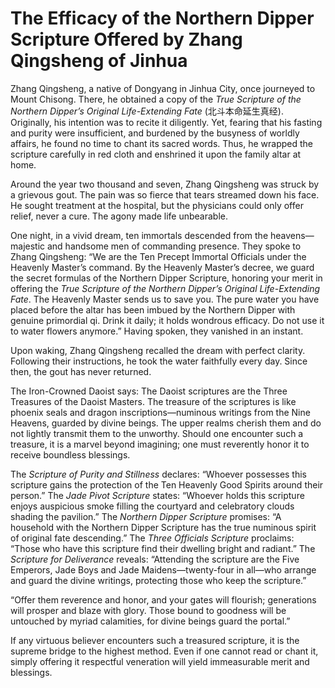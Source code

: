 # The Efficacy of the Northern Dipper Scripture Offered by Zhang Qingsheng of Jinhua

Zhang Qingsheng, a native of Dongyang in Jinhua City, once journeyed to Mount Chisong. There, he obtained a copy of the *True Scripture of the Northern Dipper’s Original Life-Extending Fate* (北斗本命延生真经). Originally, his intention was to recite it diligently. Yet, fearing that his fasting and purity were insufficient, and burdened by the busyness of worldly affairs, he found no time to chant its sacred words. Thus, he wrapped the scripture carefully in red cloth and enshrined it upon the family altar at home.

Around the year two thousand and seven, Zhang Qingsheng was struck by a grievous gout. The pain was so fierce that tears streamed down his face. He sought treatment at the hospital, but the physicians could only offer relief, never a cure. The agony made life unbearable.

One night, in a vivid dream, ten immortals descended from the heavens—majestic and handsome men of commanding presence. They spoke to Zhang Qingsheng: “We are the Ten Precept Immortal Officials under the Heavenly Master’s command. By the Heavenly Master’s decree, we guard the secret formulas of the Northern Dipper Scripture, honoring your merit in offering the *True Scripture of the Northern Dipper’s Original Life-Extending Fate*. The Heavenly Master sends us to save you. The pure water you have placed before the altar has been imbued by the Northern Dipper with genuine primordial qi. Drink it daily; it holds wondrous efficacy. Do not use it to water flowers anymore.” Having spoken, they vanished in an instant.

Upon waking, Zhang Qingsheng recalled the dream with perfect clarity. Following their instructions, he took the water faithfully every day. Since then, the gout has never returned.

The Iron-Crowned Daoist says: The Daoist scriptures are the Three Treasures of the Daoist Masters. The treasure of the scriptures is like phoenix seals and dragon inscriptions—numinous writings from the Nine Heavens, guarded by divine beings. The upper realms cherish them and do not lightly transmit them to the unworthy. Should one encounter such a treasure, it is a marvel beyond imagining; one must reverently honor it to receive boundless blessings.

The *Scripture of Purity and Stillness* declares: “Whoever possesses this scripture gains the protection of the Ten Heavenly Good Spirits around their person.” The *Jade Pivot Scripture* states: “Whoever holds this scripture enjoys auspicious smoke filling the courtyard and celebratory clouds shading the pavilion.” The *Northern Dipper Scripture* promises: “A household with the Northern Dipper Scripture has the true numinous spirit of original fate descending.” The *Three Officials Scripture* proclaims: “Those who have this scripture find their dwelling bright and radiant.” The *Scripture for Deliverance* reveals: “Attending the scripture are the Five Emperors, Jade Boys and Jade Maidens—twenty-four in all—who arrange and guard the divine writings, protecting those who keep the scripture.” 

“Offer them reverence and honor, and your gates will flourish; generations will prosper and blaze with glory. Those bound to goodness will be untouched by myriad calamities, for divine beings guard the portal.”

If any virtuous believer encounters such a treasured scripture, it is the supreme bridge to the highest method. Even if one cannot read or chant it, simply offering it respectful veneration will yield immeasurable merit and blessings.